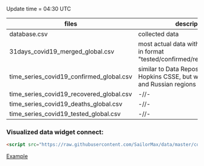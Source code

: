 Update time = 04:30 UTC

| files                    | description    |
| ------------------------ | -------------- |
| database.csv             | collected data |
| 31days_covid19_merged_global.csv             | most actual data with all required info in format "tested/confirmed/recovered/deaths" |
| time_series_covid19_confirmed_global.csv     | similar to Data Repository by Johns Hopkins CSSE, but with US states and Russian regions |
| time_series_covid19_recovered_global.csv     | -//-  |
| time_series_covid19_deaths_global.csv        | -//- |
| time_series_covid19_tested_global.csv        | -//- |


### Visualized data widget connect:
```html
<script src="https://raw.githubusercontent.com/SailorMax/data/master/covid-19/scripts/widget/init.js"></script>
```
[Example](https://raw.githubusercontent.com/SailorMax/data/master/covid-19/scripts/widget.html)
